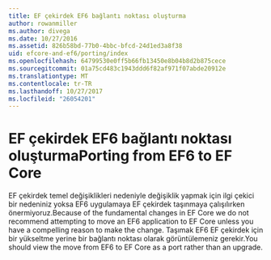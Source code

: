 ```yaml
---
title: EF çekirdek EF6 bağlantı noktası oluşturma
author: rowanmiller
ms.author: divega
ms.date: 10/27/2016
ms.assetid: 826b58bd-77b0-4bbc-bfcd-24d1ed3a8f38
uid: efcore-and-ef6/porting/index
ms.openlocfilehash: 64799530e0ff5b66fb13450e8b04b8d2b875cece
ms.sourcegitcommit: 01a75cd483c1943ddd6f82af971f07abde20912e
ms.translationtype: MT
ms.contentlocale: tr-TR
ms.lasthandoff: 10/27/2017
ms.locfileid: "26054201"
---
```

# <a name="porting-from-ef6-to-ef-core"></a><span data-ttu-id="e1dc2-102">EF çekirdek EF6 bağlantı noktası oluşturma</span><span class="sxs-lookup"><span data-stu-id="e1dc2-102">Porting from EF6 to EF Core</span></span>

<span data-ttu-id="e1dc2-103">EF çekirdek temel değişiklikleri nedeniyle değişiklik yapmak için ilgi çekici bir nedeniniz yoksa EF6 uygulamaya EF çekirdek taşınmaya çalışılırken önermiyoruz.</span><span class="sxs-lookup"><span data-stu-id="e1dc2-103">Because of the fundamental changes in EF Core we do not recommend attempting to move an EF6 application to EF Core unless you have a compelling reason to make the change.</span></span> <span data-ttu-id="e1dc2-104">Taşımak EF6 EF çekirdek için bir yükseltme yerine bir bağlantı noktası olarak görüntülemeniz gerekir.</span><span class="sxs-lookup"><span data-stu-id="e1dc2-104">You should view the move from EF6 to EF Core as a port rather than an upgrade.</span></span>
